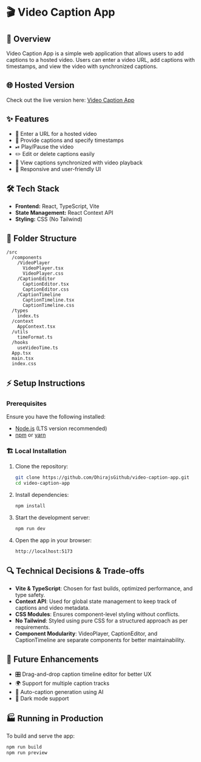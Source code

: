 # 🎬 Video Caption App

## 🚀 Overview
Video Caption App is a simple web application that allows users to add captions to a hosted video. Users can enter a video URL, add captions with timestamps, and view the video with synchronized captions.

## 🌐 Hosted Version
Check out the live version here: [Video Caption App](https://example.com)

## ✨ Features
- 🎥 Enter a URL for a hosted video
- 📝 Provide captions and specify timestamps
- ⏯ Play/Pause the video
- ✏️ Edit or delete captions easily
- 📜 View captions synchronized with video playback
- 📱 Responsive and user-friendly UI

## 🛠 Tech Stack
- **Frontend:** React, TypeScript, Vite
- **State Management:** React Context API
- **Styling:** CSS (No Tailwind)

## 📂 Folder Structure
```
/src
  /components
    /VideoPlayer
      VideoPlayer.tsx
      VideoPlayer.css
    /CaptionEditor
      CaptionEditor.tsx
      CaptionEditor.css
    /CaptionTimeline
      CaptionTimeline.tsx
      CaptionTimeline.css
  /types
    index.ts
  /context
    AppContext.tsx
  /utils
    timeFormat.ts
  /hooks
    useVideoTime.ts
  App.tsx
  main.tsx
  index.css
```

## ⚡ Setup Instructions
### Prerequisites
Ensure you have the following installed:
- [Node.js](https://nodejs.org/) (LTS version recommended)
- [npm](https://www.npmjs.com/) or [yarn](https://yarnpkg.com/)

### 🏗 Local Installation
1. Clone the repository:
   ```sh
   git clone https://github.com/DhirajsGithub/video-caption-app.git
   cd video-caption-app
   ```
2. Install dependencies:
   ```sh
   npm install
   ```
3. Start the development server:
   ```sh
   npm run dev
   ```
4. Open the app in your browser:
   ```sh
   http://localhost:5173
   ```


## 🔍 Technical Decisions & Trade-offs
- **Vite & TypeScript**: Chosen for fast builds, optimized performance, and type safety.
- **Context API**: Used for global state management to keep track of captions and video metadata.
- **CSS Modules**: Ensures component-level styling without conflicts.
- **No Tailwind**: Styled using pure CSS for a structured approach as per requirements.
- **Component Modularity**: VideoPlayer, CaptionEditor, and CaptionTimeline are separate components for better maintainability.

## 🔮 Future Enhancements
- 🎛 Drag-and-drop caption timeline editor for better UX
- 🌍 Support for multiple caption tracks
- 🤖 Auto-caption generation using AI
- 🌙 Dark mode support

## 🏭 Running in Production
To build and serve the app:
```sh
npm run build
npm run preview
```
